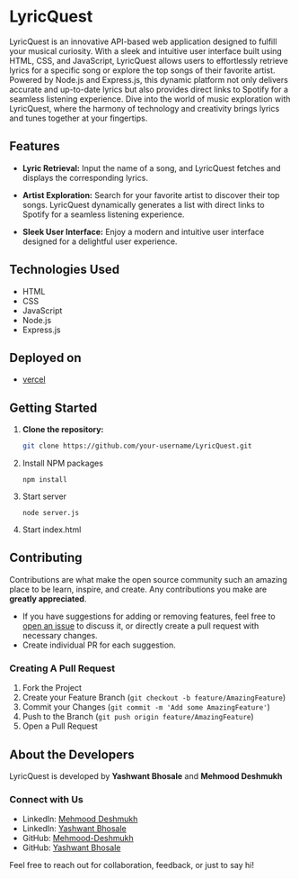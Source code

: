 # LyricQuest

LyricQuest is an innovative API-based web application designed to fulfill your musical curiosity. With a sleek and intuitive user interface built using HTML, CSS, and JavaScript, LyricQuest allows users to effortlessly retrieve lyrics for a specific song or explore the top songs of their favorite artist. Powered by Node.js and Express.js, this dynamic platform not only delivers accurate and up-to-date lyrics but also provides direct links to Spotify for a seamless listening experience. Dive into the world of music exploration with LyricQuest, where the harmony of technology and creativity brings lyrics and tunes together at your fingertips.

## Features

- **Lyric Retrieval:** Input the name of a song, and LyricQuest fetches and displays the corresponding lyrics.

- **Artist Exploration:** Search for your favorite artist to discover their top songs. LyricQuest dynamically generates a list with direct links to Spotify for a seamless listening experience.

- **Sleek User Interface:** Enjoy a modern and intuitive user interface designed for a delightful user experience.

## Technologies Used

- HTML
- CSS
- JavaScript
- Node.js
- Express.js
## Deployed on
- [vercel](https://lyricquests.vercel.app/)

## Getting Started

1. **Clone the repository:**

   ```bash
   git clone https://github.com/your-username/LyricQuest.git

2. Install NPM packages

    ```
    npm install
    ```
3. Start server

    ```
    node server.js
    ```

4. Start index.html


## Contributing

Contributions are what make the open source community such an amazing place to be learn, inspire, and create. Any contributions you make are **greatly appreciated**.

-   If you have suggestions for adding or removing features, feel free to [open an issue](https://github.com/Mehmood-Deshmukh/LyricQuest/issues/new) to discuss it, or directly create a pull request with necessary changes.
-   Create individual PR for each suggestion.

### Creating A Pull Request

1. Fork the Project
2. Create your Feature Branch (`git checkout -b feature/AmazingFeature`)
3. Commit your Changes (`git commit -m 'Add some AmazingFeature'`)
4. Push to the Branch (`git push origin feature/AmazingFeature`)
5. Open a Pull Request

## About the Developers

LyricQuest is developed by **Yashwant Bhosale** and **Mehmood Deshmukh**

### Connect with Us

- LinkedIn: [Mehmood Deshmukh](https://www.linkedin.com/in/mehmood-deshmukh-93533a2a7/)
- LinkedIn: [Yashwant Bhosale](https://www.linkedin.com/in/yashwant-bhosale-4ab062292/)
- GitHub: [Mehmood-Deshmukh](https://github.com/Mehmood-Deshmukh)
- GitHub: [Yashwant Bhosale](https://github.com/YashwantBhosale)

Feel free to reach out for collaboration, feedback, or just to say hi!


